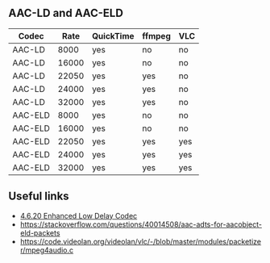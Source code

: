 ## AAC-LD and AAC-ELD

Codec | Rate | QuickTime | ffmpeg | VLC
------|------|-----------|--------|----
AAC-LD  | 8000  | yes | no  | no
AAC-LD  | 16000 | yes | no  | no
AAC-LD  | 22050 | yes | yes | no
AAC-LD  | 24000 | yes | yes | no
AAC-LD  | 32000 | yes | yes | no
AAC-ELD | 8000  | yes | no  | no
AAC-ELD | 16000 | yes | no  | no
AAC-ELD | 22050 | yes | yes | yes
AAC-ELD | 24000 | yes | yes | yes
AAC-ELD | 32000 | yes | yes | yes

## Useful links

- [4.6.20 Enhanced Low Delay Codec](https://csclub.uwaterloo.ca/~ehashman/ISO14496-3-2009.pdf)
- https://stackoverflow.com/questions/40014508/aac-adts-for-aacobject-eld-packets
- https://code.videolan.org/videolan/vlc/-/blob/master/modules/packetizer/mpeg4audio.c
